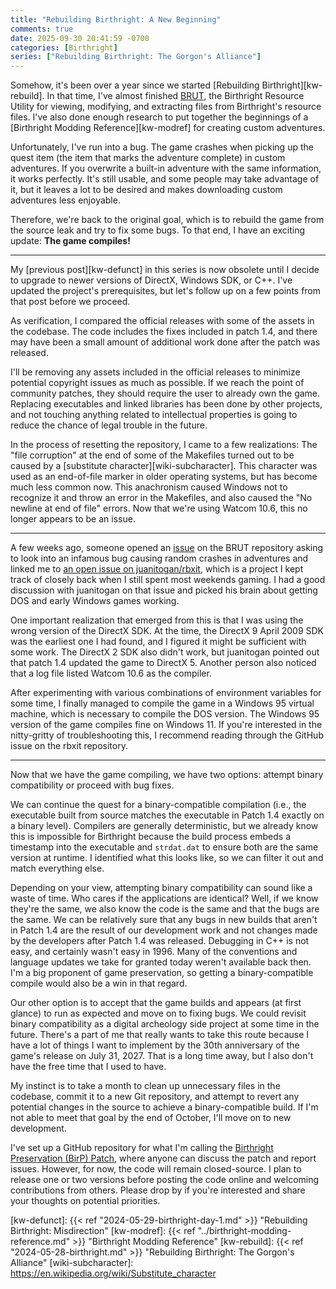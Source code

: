 ```yaml
---
title: "Rebuilding Birthright: A New Beginning"
comments: true
date: 2025-09-30 20:41:59 -0700
categories: [Birthright]
series: ["Rebuilding Birthright: The Gorgon's Alliance"]
---
```


Somehow, it's been over a year since we started [Rebuilding Birthright][kw-rebuild]. In that time, I've almost finished [BRUT][github-brut], the Birthright Resource Utility for viewing, modifying, and extracting files from Birthright's resource files. I've also done enough research to put together the beginnings of a [Birthright Modding Reference][kw-modref] for creating custom adventures.

Unfortunately, I've run into a bug. The game crashes when picking up the quest item (the item that marks the adventure complete) in custom adventures. If you overwrite a built-in adventure with the same information, it works perfectly. It's still usable, and some people may take advantage of it, but it leaves a lot to be desired and makes downloading custom adventures less enjoyable.

Therefore, we're back to the original goal, which is to rebuild the game from the source leak and try to fix some bugs. To that end, I have an exciting update: **The game compiles!**

---

My [previous post][kw-defunct] in this series is now obsolete until I decide to upgrade to newer versions of DirectX, Windows SDK, or C++. I've updated the project's prerequisites, but let's follow up on a few points from that post before we proceed.

As verification, I compared the official releases with some of the assets in the codebase. The code includes the fixes included in patch 1.4, and there may have been a small amount of additional work done after the patch was released.

I'll be removing any assets included in the official releases to minimize potential copyright issues as much as possible. If we reach the point of community patches, they should require the user to already own the game. Replacing executables and linked libraries has been done by other projects, and not touching anything related to intellectual properties is going to reduce the chance of legal trouble in the future.

In the process of resetting the repository, I came to a few realizations: The "file corruption" at the end of some of the Makefiles turned out to be caused by a [substitute character][wiki-subcharacter]. This character was used as an end-of-file marker in older operating systems, but has become much less common now. This anachronism caused Windows not to recognize it and throw an error in the Makefiles, and also caused the "No newline at end of file" errors. Now that we're using Watcom 10.6, this no longer appears to be an issue.

---

A few weeks ago, someone opened an [issue][github-bug] on the BRUT repository asking to look into an infamous bug causing random crashes in adventures and linked me to [an open issue on juanitogan/rbxit][github-rbxit], which is a project I kept track of closely back when I still spent most weekends gaming. I had a good discussion with juanitogan on that issue and picked his brain about getting DOS and early Windows games working.

One important realization that emerged from this is that I was using the wrong version of the DirectX SDK. At the time, the DirectX 9 April 2009 SDK was the earliest one I had found, and I figured it might be sufficient with some work. The DirectX 2 SDK also didn't work, but juanitogan pointed out that patch 1.4 updated the game to DirectX 5. Another person also noticed that a log file listed Watcom 10.6 as the compiler.

After experimenting with various combinations of environment variables for some time, I finally managed to compile the game in a Windows 95 virtual machine, which is necessary to compile the DOS version. The Windows 95 version of the game compiles fine on Windows 11. If you're interested in the nitty-gritty of troubleshooting this, I recommend reading through the GitHub issue on the rbxit repository.

---

Now that we have the game compiling, we have two options: attempt binary compatibility or proceed with bug fixes.

We can continue the quest for a binary-compatible compilation (i.e., the executable built from source matches the executable in Patch 1.4 exactly on a binary level). Compilers are generally deterministic, but we already know this is impossible for Birthright because the build process embeds a timestamp into the executable and `strdat.dat` to ensure both are the same version at runtime. I identified what this looks like, so we can filter it out and match everything else.

Depending on your view, attempting binary compatibility can sound like a waste of time. Who cares if the applications are identical? Well, if we know they're the same, we also know the code is the same and that the bugs are the same. We can be relatively sure that any bugs in new builds that aren't in Patch 1.4 are the result of our development work and not changes made by the developers after Patch 1.4 was released. Debugging in C++ is not easy, and certainly wasn't easy in 1996. Many of the conventions and language updates we take for granted today weren't available back then. I'm a big proponent of game preservation, so getting a binary-compatible compile would also be a win in that regard.

Our other option is to accept that the game builds and appears (at first glance) to run as expected and move on to fixing bugs. We could revisit binary compatibility as a digital archeology side project at some time in the future. There's a part of me that really wants to take this route because I have a lot of things I want to implement by the 30th anniversary of the game's release on July 31, 2027. That is a long time away, but I also don't have the free time that I used to have.

My instinct is to take a month to clean up unnecessary files in the codebase, commit it to a new Git repository, and attempt to revert any potential changes in the source to achieve a binary-compatible build. If I'm not able to meet that goal by the end of October, I'll move on to new development.

I've set up a GitHub repository for what I'm calling the [Birthright Preservation (BirP) Patch][github-birp], where anyone can discuss the patch and report issues. However, for now, the code will remain closed-source. I plan to release one or two versions before posting the code online and welcoming contributions from others. Please drop by if you're interested and share your thoughts on potential priorities.

[github-birp]: https://github.com/Shiryou/BirP
[github-brut]: https://github.com/Shiryou/brut
[github-bug]: https://github.com/Shiryou/brut/issues/3
[github-rbxit]: https://github.com/juanitogan/rbxit/issues/13
[kw-defunct]: {{< ref "2024-05-29-birthright-day-1.md" >}} "Rebuilding Birthright: Misdirection"
[kw-modref]: {{< ref "../birthright-modding-reference.md" >}} "Birthright Modding Reference"
[kw-rebuild]: {{< ref "2024-05-28-birthright.md" >}} "Rebuilding Birthright: The Gorgon's Alliance"
[wiki-subcharacter]: https://en.wikipedia.org/wiki/Substitute_character
